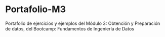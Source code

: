 # Portafolio-M3
Portafolio de ejercicios y ejemplos del Módulo 3: Obtención y Preparación de datos, del Bootcamp: Fundamentos de Ingeniería de Datos
